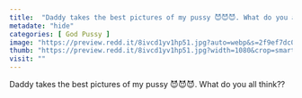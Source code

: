 ```yaml
---
title:  "Daddy takes the best pictures of my pussy 😈😈😈. What do you all think??"
metadate: "hide"
categories: [ God Pussy ]
image: "https://preview.redd.it/8ivcd1yv1hp51.jpg?auto=webp&s=2f9ef7dc0310e2e9d71c405929f79309756d862a"
thumb: "https://preview.redd.it/8ivcd1yv1hp51.jpg?width=1080&crop=smart&auto=webp&s=1b3f28d16808472c51b1430f3154797932958848"
visit: ""
---
```

Daddy takes the best pictures of my pussy 😈😈😈. What do you all think??
